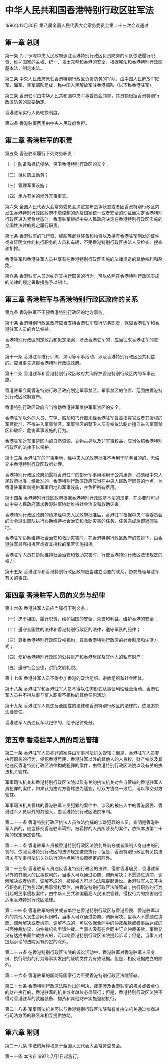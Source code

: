 # 中华人民共和国香港特别行政区驻军法

1996年12月30日 第八届全国人民代表大会常务委员会第二十三次会议通过

## 第一章 总则

第一条 为了保障中央人民政府派驻香港特别行政区负责防务的军队依法履行职责，维护国家的主权、统一、领土完整和香港的安全，根据宪法和香港特别行政区基本法，制定本法。

第二条 中央人民政府派驻香港特别行政区负责防务的军队，由中国人民解放军陆军、海军、空军部队组成，称中国人民解放军驻香港部队（以下称香港驻军）。

第三条 香港驻军由中华人民共和国中央军事委员会领导，其员额根据香港特别行政区防务的需要确定。

香港驻军实行人员轮换制度。

第四条 香港驻军费用由中央人民政府负担。

## 第二章 香港驻军的职责

第五条 香港驻军履行下列防务职责：

（一）防备和抵抗侵略，保卫香港特别行政区的安全；

（二）担负防卫勤务；

（三）管理军事设施；

（四）承办有关的涉外军事事宜。

第六条 全国人民代表大会常务委员会决定宣布战争状态或者因香港特别行政区内发生香港特别行政区政府不能控制的危及国家统一或者安全的动乱而决定香港特别行政区进入紧急状态时，香港驻军根据中央人民政府决定在香港特别行政区实施的全国性法律的规定履行职责。

第七条 香港驻军的飞行器、舰船等武器装备和物资以及持有香港驻军制发的证件或者证明文件的执行职务的人员和车辆，不受香港特别行政区执法人员检查、搜查和扣押。

香港驻军和香港驻军人员并享有在香港特别行政区实施的法律规定的其他权利和豁免。

第八条 香港驻军人员对妨碍其执行职务的行为，可以依照在香港特别行政区实施的法律的规定采取措施予以制止。

## 第三章 香港驻军与香港特别行政区政府的关系

第九条 香港驻军不干预香港特别行政区的地方事务。

第十条 香港特别行政区政府应当支持香港驻军履行防务职责，保障香港驻军和香港驻军人员的合法权益。

香港特别行政区制定政策和拟定法案，涉及香港驻军的，应当征求香港驻军的意见。

第十一条 香港驻军进行训练、演习等军事活动，涉及香港特别行政区公共利益的，应当事先通报香港特别行政区政府。

第十二条 香港驻军和香港特别行政区政府共同保护香港特别行政区内的军事设施。

香港驻军会同香港特别行政区政府划定军事禁区。军事禁区的位置、范围由香港特别行政区政府宣布。

香港特别行政区政府应当协助香港驻军维护军事禁区的安全。

香港驻军以外的人员、车辆、船舶和飞行器未经香港驻军最高指挥官或者其授权的军官批准，不得进入军事禁区。军事禁区的警卫人员有权依法制止擅自进入军事禁区和破坏、危害军事设施的行为。

香港驻军对军事禁区内的自然资源、文物古迹以及非军事权益，应当依照香港特别行政区的法律予以保护。

第十三条 香港驻军的军事用地，经中央人民政府批准不再用于防务目的的，无偿交由香港特别行政区政府处理。

香港特别行政区政府如需将香港驻军的部分军事用地用于公共用途，必须经中央人民政府批准；经批准的，香港特别行政区政府应当在中央人民政府同意的地点，为香港驻军重新提供军事用地和军事设施，并负担所有费用。

第十四条 香港特别行政区政府根据香港特别行政区基本法的规定，在必要时可以向中央人民政府请求香港驻军协助维持社会治安和救助灾害。

香港特别行政区政府的请求经中央人民政府批准后，香港驻军根据中央军事委员会的命令派出部队执行协助维持社会治安和救助灾害的任务，任务完成后即返回驻地。

香港驻军协助维持社会治安和救助灾害时，在香港特别行政区政府的安排下，由香港驻军最高指挥官或者其授权的军官实施指挥。

香港驻军人员在协助维持社会治安和救助灾害时，行使香港特别行政区法律规定的权力。

第十五条 香港驻军和香港特别行政区政府应当建立必要的联系，协商处理与驻军有关的事宜。

## 第四章 香港驻军人员的义务与纪律

第十六条 香港驻军人员应当履行下列义务：

（一）忠于祖国，履行职责，维护祖国的安全、荣誉和利益，维护香港的安全；

（二）遵守全国性的法律和香港特别行政区的法律，遵守军队的纪律；

（三）尊重香港特别行政区政权机构，尊重香港特别行政区的社会制度和生活方式；

（四）爱护香港特别行政区的公共财产和香港居民及其他人的私有财产；

（五）遵守社会公德，讲究文明礼貌。

第十七条 香港驻军人员不得参加香港的政治组织、宗教组织和社会团体。

第十八条 香港驻军和香港驻军人员不得以任何形式从事营利性经营活动。香港驻军人员并不得从事与军人职责不相称的其他任何活动。

第十九条 香港驻军人员违反全国性的法律和香港特别行政区的法律的，依法追究法律责任。

香港驻军人员违反军队纪律的，给予纪律处分。

## 第五章 香港驻军人员的司法管辖

第二十条 香港驻军人员犯罪的案件由军事司法机关管辖；但是，香港驻军人员非执行职务的行为，侵犯香港居民、香港驻军以外的其他人的人身权、财产权以及其他违反香港特别行政区法律构成犯罪的案件，由香港特别行政区法院以及有关的执法机关管辖。

军事司法机关和香港特别行政区法院以及有关的执法机关对各自管辖的香港驻军人员犯罪的案件，如果认为由对方管辖更为适宜，经双方协商一致后，可以移交对方管辖。

军事司法机关管辖的香港驻军人员犯罪的案件中，涉及的被告人中的香港居民、香港驻军人员以外的其他人，由香港特别行政区法院审判。

第二十一条 香港特别行政区执法人员依法拘捕的涉嫌犯罪的人员，查明是香港驻军人员的，应当移交香港驻军羁押。被羁押的人员所涉及的案件，依照本法第二十条的规定确定管辖。

第二十二条 香港驻军人员被香港特别行政区法院判处剥夺或者限制人身自由的刑罚的，依照香港特别行政区的法律规定送交执行；但是，香港特别行政区有关执法机关与军事司法机关对执行的地点另行协商确定的除外。

第二十三条 香港驻军人员违反香港特别行政区的法律，侵害香港居民、香港驻军以外的其他人的民事权利的，当事人可以通过协商、调解解决；不愿通过协商、调解解决或者协商、调解不成的，被侵权人可以向法院提起诉讼。香港驻军人员非执行职务的行为引起的民事侵权案件，由香港特别行政区法院管辖；执行职务的行为引起的民事侵权案件，由中华人民共和国最高人民法院管辖，侵权行为的损害赔偿适用香港特别行政区法律。

第二十四条 香港驻军的机关或者单位在香港特别行政区与香港居民、香港驻军以外的其他人发生合同纠纷时，当事人可以通过协商、调解解决。当事人不愿通过协商、调解解决或者协商、调解不成的，可以依据合同中的仲裁条款或者事后达成的书面仲裁协议，向仲裁机构申请仲裁。当事人没有在合同中订立仲裁条款，事后又没有达成书面仲裁协议的，可以向香港特别行政区法院提起诉讼；但是，当事人对提起诉讼的法院另有约定的除外。

第二十五条 在香港特别行政区法院的诉讼活动中，香港驻军对香港驻军人员身份、执行职务的行为等事实发出的证明文件为有效证据。但是，相反证据成立的除外。

第二十六条 香港驻军的国防等国家行为不受香港特别行政区法院管辖。

第二十七条 香港特别行政区法院作出的判决、裁定涉及香港驻军的机关或者单位的财产执行的，香港驻军的机关或者单位必须履行；但是，香港特别行政区法院不得对香港驻军的武器装备、物资和其他财产实施强制执行。

第二十八条 军事司法机关可以与香港特别行政区法院和有关执法机关通过协商进行司法方面的联系和相互提供协助。

## 第六章 附则

第二十九条 本法的解释权属于全国人民代表大会常务委员会。

第三十条 本法自1997年7月1日起施行。
